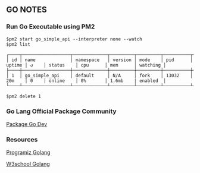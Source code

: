 ## GO NOTES

### Run Go Executable using PM2
```
$pm2 start go_simple_api --interpreter none --watch
$pm2 list

┌────┬──────────────────┬─────────────┬─────────┬─────────┬──────────┬────────┬──────┬───────────┬──────────┬──────────┬──────────┐
│ id │ name             │ namespace   │ version │ mode    │ pid      │ uptime │ ↺    │ status    │ cpu      │ mem      │ watching │
├────┼──────────────────┼─────────────┼─────────┼─────────┼──────────┼────────┼──────┼───────────┼──────────┼──────────┼──────────┼
│ 1  │ go_simple_api    │ default     │ N/A     │ fork    │ 13032    │ 20m    │ 0    │ online    │ 0%       │ 1.6mb    | enabled  │
└────┴──────────────────┴─────────────┴─────────┴─────────┴──────────┴────────┴──────┴───────────┴──────────┴──────────┴──────────┴

$pm2 delete 1
```
### Go Lang Official Package Community

[Package Go Dev](https://pkg.go.dev/)

### Resources

[Programiz Golang](https://www.programiz.com/golang/getting-started)

[W3school Golang](https://www.w3schools.com/go/go_formatting_verbs.php)
